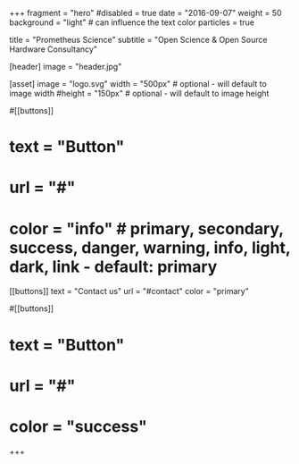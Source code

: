 +++
fragment = "hero"
#disabled = true
date = "2016-09-07"
weight = 50
background = "light" # can influence the text color
particles = true

title = "Prometheus Science"
subtitle = "Open Science & Open Source Hardware Consultancy"

[header]
  image = "header.jpg"

[asset]
  image = "logo.svg"
  width = "500px" # optional - will default to image width
  #height = "150px" # optional - will default to image height

#[[buttons]]
#  text = "Button"
#  url = "#"
#  color = "info" # primary, secondary, success, danger, warning, info, light, dark, link - default: primary

[[buttons]]
  text = "Contact us"
  url = "#contact"
  color = "primary"

#[[buttons]]
#  text = "Button"
#  url = "#"
#  color = "success"
+++